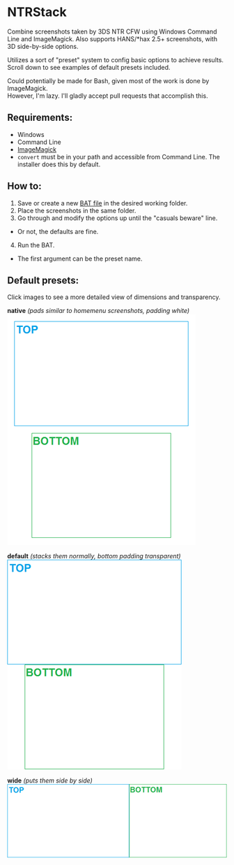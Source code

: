 # NTRStack
Combine screenshots taken by 3DS NTR CFW using Windows Command Line and ImageMagick.
Also supports HANS/*hax 2.5+ screenshots, with 3D side-by-side options.

Utilizes a sort of "preset" system to config basic options to achieve results.    
Scroll down to see examples of default presets included.

Could potentially be made for Bash, given most of the work is done by ImageMagick.    
However, I'm lazy. I'll gladly accept pull requests that accomplish this.

Requirements:
----
- Windows
 - Command Line
- [ImageMagick](http://imagemagick.org/script/binary-releases.php#windows)
 - `convert` must be in your path and accessible from Command Line. The installer does this by default.

How to:
----
1. Save or create a new [BAT file](https://raw.githubusercontent.com/RePod/NTRStack/master/ntr_stack.bat) in the desired working folder.
2. Place the screenshots in the same folder.
3. Go through and modify the options up until the "casuals beware" line.
 - Or not, the defaults are fine.
4. Run the BAT.
 - The first argument can be the preset name.

Default presets:
----
Click images to see a more detailed view of dimensions and transparency.

**native** *(pads similar to homemenu screenshots, padding white)*    
!["native" preset](sample/HNI_0000.png)

**default** *(stacks them normally, bottom padding transparent)*    
![](sample/scr_0000.png)

**wide** *(puts them side by side)*    
![](sample/wide_0000.png)
